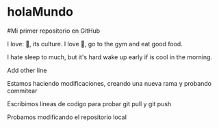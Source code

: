 # holaMundo

#Mi primer repositorio en GitHub

I love: 🗾, its culture. I love 💪, go to the gym and eat good food.

I hate sleep to much, but it's hard wake up early if is cool in the morning.

Add other line

Estamos haciendo modificaciones, creando una nueva rama y probando commitear

Escribimos lineas de codigo para probar git pull y git push

Probamos modificando el repositorio local
